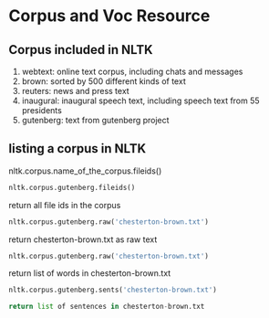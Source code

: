 # Corpus and Voc Resource

## Corpus included in NLTK
1. webtext: online text corpus, including chats and messages
2. brown: sorted by 500 different kinds of text
3. reuters: news and press text
4. inaugural: inaugural speech text, including speech text from 55 presidents
5. gutenberg: text from gutenberg project

## listing a corpus in NLTK
nltk.corpus.name_of_the_corpus.fileids()

```python
nltk.corpus.gutenberg.fileids()
```

return all file ids in the corpus

```python
nltk.corpus.gutenberg.raw('chesterton-brown.txt')
```

return chesterton-brown.txt as raw text

```python
nltk.corpus.gutenberg.raw('chesterton-brown.txt')
```

return list of words in chesterton-brown.txt

```python
nltk.corpus.gutenberg.sents('chesterton-brown.txt')

return list of sentences in chesterton-brown.txt

